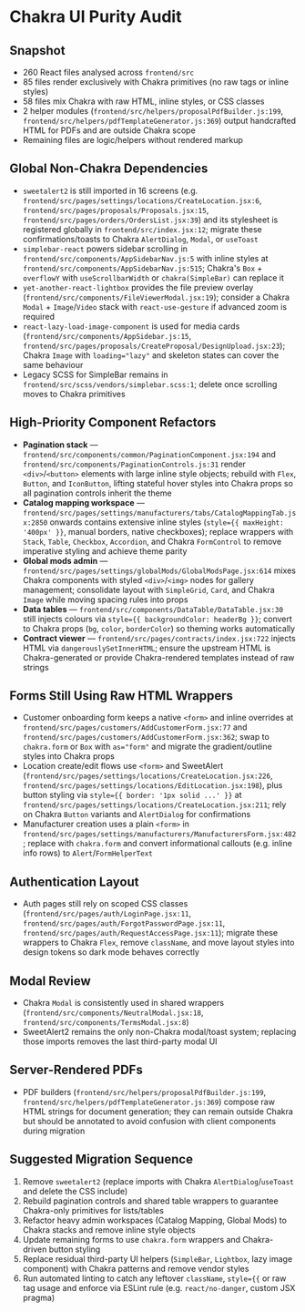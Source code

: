 # Chakra UI Purity Audit

## Snapshot
- 260 React files analysed across `frontend/src`
- 85 files render exclusively with Chakra primitives (no raw tags or inline styles)
- 58 files mix Chakra with raw HTML, inline styles, or CSS classes
- 2 helper modules (`frontend/src/helpers/proposalPdfBuilder.js:199`, `frontend/src/helpers/pdfTemplateGenerator.js:369`) output handcrafted HTML for PDFs and are outside Chakra scope 
- Remaining files are logic/helpers without rendered markup

## Global Non-Chakra Dependencies
- `sweetalert2` is still imported in 16 screens (e.g. `frontend/src/pages/settings/locations/CreateLocation.jsx:6`, `frontend/src/pages/proposals/Proposals.jsx:15`, `frontend/src/pages/orders/OrdersList.jsx:39`) and its stylesheet is registered globally in `frontend/src/index.jsx:12`; migrate these confirmations/toasts to Chakra `AlertDialog`, `Modal`, or `useToast`
- `simplebar-react` powers sidebar scrolling in `frontend/src/components/AppSidebarNav.js:5` with inline styles at `frontend/src/components/AppSidebarNav.js:515`; Chakra's `Box` + `overflowY` with `useScrollbarWidth` or `chakra(SimpleBar)` can replace it
- `yet-another-react-lightbox` provides the file preview overlay (`frontend/src/components/FileViewerModal.jsx:19`); consider a Chakra `Modal` + `Image`/`Video` stack with `react-use-gesture` if advanced zoom is required
- `react-lazy-load-image-component` is used for media cards (`frontend/src/components/AppSidebar.js:15`, `frontend/src/pages/proposals/CreateProposal/DesignUpload.jsx:23`); Chakra `Image` with `loading="lazy"` and skeleton states can cover the same behaviour
- Legacy SCSS for SimpleBar remains in `frontend/src/scss/vendors/simplebar.scss:1`; delete once scrolling moves to Chakra primitives

## High-Priority Component Refactors
- **Pagination stack** — `frontend/src/components/common/PaginationComponent.jsx:194` and `frontend/src/components/PaginationControls.js:31` render `<div>`/`<button>` elements with large inline style objects; rebuild with `Flex`, `Button`, and `IconButton`, lifting stateful hover styles into Chakra props so all pagination controls inherit the theme
- **Catalog mapping workspace** — `frontend/src/pages/settings/manufacturers/tabs/CatalogMappingTab.jsx:2850` onwards contains extensive inline styles (`style={{ maxHeight: '400px' }}`, manual borders, native checkboxes); replace wrappers with `Stack`, `Table`, `Checkbox`, `Accordion`, and Chakra `FormControl` to remove imperative styling and achieve theme parity
- **Global mods admin** — `frontend/src/pages/settings/globalMods/GlobalModsPage.jsx:614` mixes Chakra components with styled `<div>`/`<img>` nodes for gallery management; consolidate layout with `SimpleGrid`, `Card`, and Chakra `Image` while moving spacing rules into props
- **Data tables** — `frontend/src/components/DataTable/DataTable.jsx:30` still injects colours via `style={{ backgroundColor: headerBg }}`; convert to Chakra props (`bg`, `color`, `borderColor`) so theming works automatically
- **Contract viewer** — `frontend/src/pages/contracts/index.jsx:722` injects HTML via `dangerouslySetInnerHTML`; ensure the upstream HTML is Chakra-generated or provide Chakra-rendered templates instead of raw strings

## Forms Still Using Raw HTML Wrappers
- Customer onboarding form keeps a native `<form>` and inline overrides at `frontend/src/pages/customers/AddCustomerForm.jsx:77` and `frontend/src/pages/customers/AddCustomerForm.jsx:362`; swap to `chakra.form` or `Box` with `as="form"` and migrate the gradient/outline styles into Chakra props
- Location create/edit flows use `<form>` and SweetAlert (`frontend/src/pages/settings/locations/CreateLocation.jsx:226`, `frontend/src/pages/settings/locations/EditLocation.jsx:198`), plus button styling via `style={{ border: '1px solid ...' }}` at `frontend/src/pages/settings/locations/CreateLocation.jsx:211`; rely on Chakra `Button` variants and `AlertDialog` for confirmations
- Manufacturer creation uses a plain `<form>` in `frontend/src/pages/settings/manufacturers/ManufacturersForm.jsx:482`; replace with `chakra.form` and convert informational callouts (e.g. inline info rows) to `Alert`/`FormHelperText`

## Authentication Layout
- Auth pages still rely on scoped CSS classes (`frontend/src/pages/auth/LoginPage.jsx:11`, `frontend/src/pages/auth/ForgotPasswordPage.jsx:11`, `frontend/src/pages/auth/RequestAccessPage.jsx:11`); migrate these wrappers to Chakra `Flex`, remove `className`, and move layout styles into design tokens so dark mode behaves correctly

## Modal Review
- Chakra `Modal` is consistently used in shared wrappers (`frontend/src/components/NeutralModal.jsx:18`, `frontend/src/components/TermsModal.jsx:8`)
- SweetAlert2 remains the only non-Chakra modal/toast system; replacing those imports removes the last third-party modal UI

## Server-Rendered PDFs
- PDF builders (`frontend/src/helpers/proposalPdfBuilder.js:199`, `frontend/src/helpers/pdfTemplateGenerator.js:369`) compose raw HTML strings for document generation; they can remain outside Chakra but should be annotated to avoid confusion with client components during migration

## Suggested Migration Sequence
1. Remove `sweetalert2` (replace imports with Chakra `AlertDialog`/`useToast` and delete the CSS include)
2. Rebuild pagination controls and shared table wrappers to guarantee Chakra-only primitives for lists/tables
3. Refactor heavy admin workspaces (Catalog Mapping, Global Mods) to Chakra stacks and remove inline style objects
4. Update remaining forms to use `chakra.form` wrappers and Chakra-driven button styling
5. Replace residual third-party UI helpers (`SimpleBar`, `Lightbox`, lazy image component) with Chakra patterns and remove vendor styles
6. Run automated linting to catch any leftover `className`, `style={{` or raw tag usage and enforce via ESLint rule (e.g. `react/no-danger`, custom JSX pragma)
